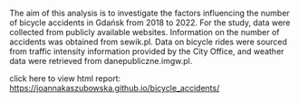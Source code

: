 The aim of this analysis is to investigate the factors influencing the number of bicycle accidents in Gdańsk from 2018 to 2022. For the study, data were collected from publicly available websites. Information on the number of accidents was obtained from sewik.pl. Data on bicycle rides were sourced from traffic intensity information provided by the City Office, and weather data were retrieved from danepubliczne.imgw.pl.

click here to view html report: https://joannakaszubowska.github.io/bicycle_accidents/
